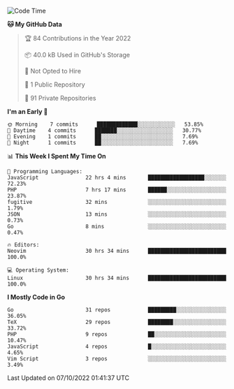 
<!--START_SECTION:waka-->
![Code Time](http://img.shields.io/badge/Code%20Time-2%2C643%20hrs%2012%20mins-blue)

**🐱 My GitHub Data** 

> 🏆 84 Contributions in the Year 2022
 > 
> 📦 40.0 kB Used in GitHub's Storage 
 > 
> 🚫 Not Opted to Hire
 > 
> 📜 1 Public Repository 
 > 
> 🔑 91 Private Repositories  
 > 
**I'm an Early 🐤** 

```text
🌞 Morning    7 commits      █████████████░░░░░░░░░░░░   53.85% 
🌆 Daytime    4 commits      ███████░░░░░░░░░░░░░░░░░░   30.77% 
🌃 Evening    1 commits      ██░░░░░░░░░░░░░░░░░░░░░░░   7.69% 
🌙 Night      1 commits      ██░░░░░░░░░░░░░░░░░░░░░░░   7.69%

```


📊 **This Week I Spent My Time On** 

```text
💬 Programming Languages: 
JavaScript               22 hrs 4 mins       ██████████████████░░░░░░░   72.23% 
PHP                      7 hrs 17 mins       ██████░░░░░░░░░░░░░░░░░░░   23.87% 
fugitive                 32 mins             ░░░░░░░░░░░░░░░░░░░░░░░░░   1.79% 
JSON                     13 mins             ░░░░░░░░░░░░░░░░░░░░░░░░░   0.73% 
Go                       8 mins              ░░░░░░░░░░░░░░░░░░░░░░░░░   0.47%

🔥 Editors: 
Neovim                   30 hrs 34 mins      █████████████████████████   100.0%

💻 Operating System: 
Linux                    30 hrs 34 mins      █████████████████████████   100.0%

```

**I Mostly Code in Go** 

```text
Go                       31 repos            █████████░░░░░░░░░░░░░░░░   36.05% 
TeX                      29 repos            ████████░░░░░░░░░░░░░░░░░   33.72% 
PHP                      9 repos             ██░░░░░░░░░░░░░░░░░░░░░░░   10.47% 
JavaScript               4 repos             █░░░░░░░░░░░░░░░░░░░░░░░░   4.65% 
Vim Script               3 repos             ░░░░░░░░░░░░░░░░░░░░░░░░░   3.49%

```



 Last Updated on 07/10/2022 01:41:37 UTC
<!--END_SECTION:waka-->
